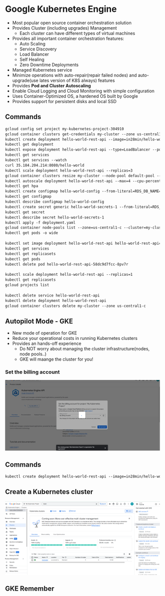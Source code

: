 # Google Kubernetes Engine
* Most popular open source container orchestration solution
* Provides Cluster (including upgrades) Management
  * Each cluster can have different types of
 virtual machines
 * Provides all important container
 orchestration features:
    * Auto Scaling
    * Service Discovery
    * Load Balancer
    * Self Healing
    * Zero Downtime Deployments
* Managed Kubernetes service
* Minimize operations with auto-repair(repair failed nodes) and auto-upgrade(use lates version of K8S always) features
* Provides **Pod and Cluster Autoscaling**
* Enable Cloud Logging and Cloud Monitoring with simple configuration
* Uses Container-Optimized OS, a hardened OS built by Google
* Provides support for persistent disks and local SSD

## Commands

```txt
gcloud config set project my-kubernetes-project-304910
gcloud container clusters get-credentials my-cluster --zone us-central1-c --project my-kubernetes-project-304910
kubectl create deployment hello-world-rest-api --image=in28min/hello-world-rest-api:0.0.1.RELEASE
kubectl get deployment
kubectl expose deployment hello-world-rest-api --type=LoadBalancer --port=8080
kubectl get services
kubectl get services --watch
curl 35.184.204.214:8080/hello-world
kubectl scale deployment hello-world-rest-api --replicas=3
gcloud container clusters resize my-cluster --node-pool default-pool --num-nodes=2 --zone=us-central1-c
kubectl autoscale deployment hello-world-rest-api --max=4 --cpu-percent=70
kubectl get hpa
kubectl create configmap hello-world-config --from-literal=RDS_DB_NAME=todos
kubectl get configmap
kubectl describe configmap hello-world-config
kubectl create secret generic hello-world-secrets-1 --from-literal=RDS_PASSWORD=dummytodos
kubectl get secret
kubectl describe secret hello-world-secrets-1
kubectl apply -f deployment.yaml
gcloud container node-pools list --zone=us-central1-c --cluster=my-cluster
kubectl get pods -o wide
 
kubectl set image deployment hello-world-rest-api hello-world-rest-api=in28min/hello-world-rest-api:0.0.2.RELEASE
kubectl get services
kubectl get replicasets
kubectl get pods
kubectl delete pod hello-world-rest-api-58dc9d7fcc-8pv7r
 
kubectl scale deployment hello-world-rest-api --replicas=1
kubectl get replicasets
gcloud projects list
 
kubectl delete service hello-world-rest-api
kubectl delete deployment hello-world-rest-api
gcloud container clusters delete my-cluster --zone us-central1-c
```

## Autopilot Mode - GKE
* New mode of operation for GKE
* Reduce your operational costs in running Kubernetes clusters
* Provides an hands-off experience
  * Do NOT worry about managing the cluster infrastructure(nodes, node pools..)
  * GKE will maange the cluster for you!

### Set the billing account

![alt text](image-21.png)

## Commands

```txt
kubectl create deployment hello-world-rest-api --image=in28min/hello-world-rest-api:0.0.1.RELEASE
```

## Create a Kubernetes cluster
![alt text](image-22.png)

## GKE Remember